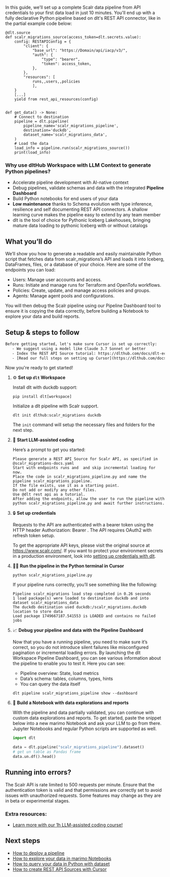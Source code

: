 In this guide, we'll set up a complete Scalr data pipeline from API credentials to your first data load in just 10 minutes. You'll end up with a fully declarative Python pipeline based on dlt's REST API connector, like in the partial example code below:

```python-outcome
@dlt.source
def scalr_migrations_source(access_token=dlt.secrets.value):
    config: RESTAPIConfig = {
        "client": {
            "base_url": "https://Domain/api/iacp/v3/",
            "auth": {
                "type": "bearer",
                "token": access_token,
            },
        },
        "resources": [
            runs,,users,,policies
            ],
    }
    [...]
    yield from rest_api_resources(config)


def get_data() -> None:
    # Connect to destination
    pipeline = dlt.pipeline(
        pipeline_name='scalr_migrations_pipeline',
        destination='duckdb',
        dataset_name='scalr_migrations_data', 
    )
    # Load the data
    load_info = pipeline.run(scalr_migrations_source())
    print(load_info) 
```

### Why use dltHub Workspace with LLM Context to generate Python pipelines?

- Accelerate pipeline development with AI-native context
- Debug pipelines, validate schemas and data with the integrated **Pipeline Dashboard**
- Build Python notebooks for end users of your data
- **Low maintenance** thanks to Schema evolution with type inference, resilience and self documenting REST API connectors. A shallow learning curve makes the pipeline easy to extend by any team member
- dlt is the tool of choice for Pythonic Iceberg Lakehouses, bringing mature data loading to pythonic Iceberg with or without catalogs

## What you’ll do

We’ll show you how to generate a readable and easily maintainable Python script that fetches data from scalr_migrations’s API and loads it into Iceberg, DataFrames, files, or a database of your choice. Here are some of the endpoints you can load:

- Users: Manage user accounts and access.
- Runs: Initiate and manage runs for Terraform and OpenTofu workflows.
- Policies: Create, update, and manage access policies and groups.
- Agents: Manage agent pools and configurations.

You will then debug the Scalr pipeline using our Pipeline Dashboard tool to ensure it is copying the data correctly, before building a Notebook to explore your data and build reports.

## Setup & steps to follow

```default
Before getting started, let's make sure Cursor is set up correctly:
   - We suggest using a model like Claude 3.7 Sonnet or better
   - Index the REST API Source tutorial: https://dlthub.com/docs/dlt-ecosystem/verified-sources/rest_api/ and add it to context as **@dlt rest api**
   - [Read our full steps on setting up Cursor](https://dlthub.com/docs/dlt-ecosystem/llm-tooling/cursor-restapi#23-configuring-cursor-with-documentation)
```

Now you're ready to get started!

1. ⚙️ **Set up `dlt` Workspace**
    
    Install dlt with duckdb support:
    ```shell
    pip install dlt[workspace]
    ```

    Initialize a dlt pipeline with Scalr support.
    ```shell
    dlt init dlthub:scalr_migrations duckdb
    ```

    The `init` command will setup the necessary files and folders for the next step.
    
2. 🤠 **Start LLM-assisted coding**
    
    Here’s a prompt to get you started:
    
    ```prompt
    Please generate a REST API Source for Scalr API, as specified in @scalr_migrations-docs.yaml 
    Start with endpoints runs and  and skip incremental loading for now. 
    Place the code in scalr_migrations_pipeline.py and name the pipeline scalr_migrations_pipeline. 
    If the file exists, use it as a starting point. 
    Do not add or modify any other files. 
    Use @dlt rest api as a tutorial. 
    After adding the endpoints, allow the user to run the pipeline with python scalr_migrations_pipeline.py and await further instructions.
    ```

    
3. 🔒 **Set up credentials** 
    
    Requests to the API are authenticated with a bearer token using the HTTP header Authorization: Bearer <token>. The API requires OAuth2 with refresh token setup.
    
    To get the appropriate API keys, please visit the original source at https://www.scalr.com/.
    If you want to protect your environment secrets in a production environment, look into [setting up credentials with dlt](https://dlthub.com/docs/walkthroughs/add_credentials).
    
4. 🏃‍♀️ **Run the pipeline in the Python terminal in Cursor**
    
    ```shell
    python scalr_migrations_pipeline.py
    ```
    
    If your pipeline runs correctly, you’ll see something like the following:
    
    ```shell
    Pipeline scalr_migrations load step completed in 0.26 seconds
    1 load package(s) were loaded to destination duckdb and into dataset scalr_migrations_data
    The duckdb destination used duckdb:/scalr_migrations.duckdb location to store data
    Load package 1749667187.541553 is LOADED and contains no failed jobs
    ```
    
5. 📈 **Debug your pipeline and data with the Pipeline Dashboard**

    Now that you have a running pipeline, you need to make sure it’s correct, so you do not introduce silent failures like misconfigured pagination or incremental loading errors. By launching the dlt Workspace Pipeline Dashboard, you can see various information about the pipeline to enable you to test it. Here you can see:
    - Pipeline overview: State, load metrics
    - Data’s schema: tables, columns, types, hints
    - You can query the data itself
    
    ```shell
    dlt pipeline scalr_migrations_pipeline show --dashboard
    ```
    
6. 🐍 **Build a Notebook with data explorations and reports**

    With the pipeline and data partially validated, you can continue with custom data explorations and reports. To get started, paste the snippet below into a new marimo Notebook and ask your LLM to go from there. Jupyter Notebooks and regular Python scripts are supported as well.

    
    ```python
    import dlt

   data = dlt.pipeline("scalr_migrations_pipeline").dataset()
   # get un table as Pandas frame
   data.un.df().head()
    ```

## Running into errors?

The Scalr API is rate limited to 500 requests per minute. Ensure that the authentication token is valid and that permissions are correctly set to avoid issues with unauthorized requests. Some features may change as they are in beta or experimental stages.

### Extra resources:

- [Learn more with our 1h LLM-assisted coding course!](https://www.youtube.com/watch?v=GGid70rnJuM)

## Next steps

- [How to deploy a pipeline](https://dlthub.com/docs/walkthroughs/deploy-a-pipeline)
- [How to explore your data in marimo Notebooks](https://dlthub.com/docs/general-usage/dataset-access/marimo)
- [How to query your data in Python with dataset](https://dlthub.com/docs/general-usage/dataset-access/dataset)
- [How to create REST API Sources with Cursor](https://dlthub.com/docs/dlt-ecosystem/llm-tooling/cursor-restapi)
